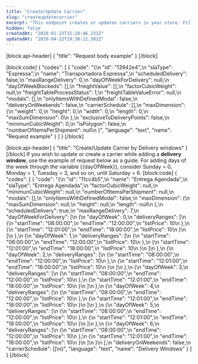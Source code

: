 ```yaml
---
title: "Create/Update Carrier"
slug: "createupdatecarrier"
excerpt: "This endpoint creates or updates carriers in your store. Fill in the params to check out an example of request."
hidden: false
createdAt: "2020-01-23T15:28:46.231Z"
updatedAt: "2020-04-22T19:30:21.582Z"
---
```

[block:api-header]
{
  "title": "Request body example"
}
[/block]

[block:code]
{
  "codes": [
    {
      "code": "{\n    \"id\": \"13942e4\",\n    \"slaType\": \"Expressa\",\n    \"name\": \"Transportadora Expressa\",\n    \"scheduledDelivery\": false,\n    \"maxRangeDelivery\": 0,\n    \"dayOfWeekForDelivery\": null,\n    \"dayOfWeekBlockeds\": [],\n    \"freightValue\": [],\n    \"factorCubicWeight\": null,\n    \"freightTableProcessStatus\": 1,\n    \"freightTableValueError\": null,\n    \"modals\": [],\n    \"onlyItemsWithDefinedModal\": false,\n    \"deliveryOnWeekends\": false,\n    \"carrierSchedule\": [],\n    \"maxDimension\": {\n      \"weight\": 0,\n      \"height\": 0,\n      \"width\": 0,\n      \"length\": 0,\n      \"maxSumDimension\": 0\n    },\n    \"exclusiveToDeliveryPoints\": false,\n    \"minimunCubicWeight\": 0,\n    \"isPolygon\": false,\n    \"numberOfItemsPerShipment\": null\n  }",
      "language": "text",
      "name": "Request example"
    }
  ]
}
[/block]


[block:api-header]
{
  "title": "Create/Update Carrier by Delivery windows"
}
[/block]
If you wish to update or create a carrier while adding a **delivery window**, use the example of request below as a guide. For adding days of the week through the variable {{dayOfWeek}}, consider Sunday = 0, Monday = 1, Tuesday = 3, and so on, until Saturday = 6. 
[block:code]
{
  "codes": [
    {
      "code": "{\n  \"id\": \"11cc4b5\",\n  \"name\": \"Entrega Agendada\",\n  \"slaType\": \"Entrega Agendada\",\n  \"factorCubicWeight\": null,\n  \"minimunCubicWeight\": null,\n  \"numberOfItemsPerShipment\": null,\n  \"modals\": [],\n  \"onlyItemsWithDefinedModal\": false,\n  \"maxDimension\": {\n    \"maxSumDimension\": null,\n    \"height\": null,\n    \"length\": null\n  },\n  \"scheduledDelivery\": true,\n  \"maxRangeDelivery\": 7,\n  \"dayOfWeekForDelivery\": [\n    {\n      \"dayOfWeek\": 0,\n      \"deliveryRanges\": [\n        {\n          \"startTime\": \"08:00:00\",\n          \"endTime\": \"12:00:00\",\n          \"listPrice\": 10\n        },\n        {\n          \"startTime\": \"12:01:00\",\n          \"endTime\": \"18:00:00\",\n          \"listPrice\": 10\n        }\n      ]\n    },\n    {\n      \"dayOfWeek\": 1,\n      \"deliveryRanges\": [\n        {\n          \"startTime\": \"08:00:00\",\n          \"endTime\": \"12:00:00\",\n          \"listPrice\": 10\n        },\n        {\n          \"startTime\": \"12:01:00\",\n          \"endTime\": \"18:00:00\",\n          \"listPrice\": 10\n        }\n      ]\n    },\n    {\n      \"dayOfWeek\": 2,\n      \"deliveryRanges\": [\n        {\n          \"startTime\": \"08:00:00\",\n          \"endTime\": \"12:00:00\",\n          \"listPrice\": 10\n        },\n        {\n          \"startTime\": \"12:01:00\",\n          \"endTime\": \"18:00:00\",\n          \"listPrice\": 10\n        }\n      ]\n    },\n    {\n      \"dayOfWeek\": 3,\n      \"deliveryRanges\": [\n        {\n          \"startTime\": \"08:00:00\",\n          \"endTime\": \"12:00:00\",\n          \"listPrice\": 10\n        },\n        {\n          \"startTime\": \"12:01:00\",\n          \"endTime\": \"18:00:00\",\n          \"listPrice\": 10\n        }\n      ]\n    },\n    {\n      \"dayOfWeek\": 4,\n      \"deliveryRanges\": [\n        {\n          \"startTime\": \"08:00:00\",\n          \"endTime\": \"12:00:00\",\n          \"listPrice\": 10\n        },\n        {\n          \"startTime\": \"12:01:00\",\n          \"endTime\": \"18:00:00\",\n          \"listPrice\": 10\n        }\n      ]\n    },\n    {\n      \"dayOfWeek\": 5,\n      \"deliveryRanges\": [\n        {\n          \"startTime\": \"08:00:00\",\n          \"endTime\": \"12:00:00\",\n          \"listPrice\": 10\n        },\n        {\n          \"startTime\": \"12:01:00\",\n          \"endTime\": \"18:00:00\",\n          \"listPrice\": 10\n        }\n      ]\n    },\n    {\n      \"dayOfWeek\": 6,\n      \"deliveryRanges\": [\n        {\n          \"startTime\": \"08:00:00\",\n          \"endTime\": \"12:00:00\",\n          \"listPrice\": 10\n        },\n        {\n          \"startTime\": \"12:01:00\",\n          \"endTime\": \"18:00:00\",\n          \"listPrice\": 10\n        }\n      ]\n    }\n  ],\n  \"deliveryOnWeekends\": false,\n  \"carrierSchedule\": []\n}",
      "language": "text",
      "name": "Delivery Windows"
    }
  ]
}
[/block]